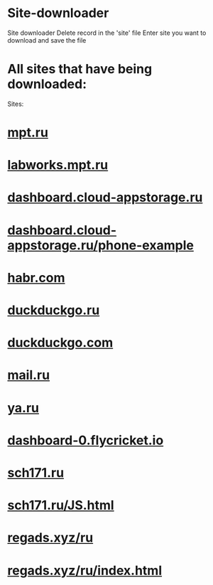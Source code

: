 # Site-downloader
Site downloader
Delete record in the 'site' file
Enter site you want to download and save the file

# All sites that have being downloaded:
Sites:
# [mpt.ru](http://site-downloader.tk/mpt.ru/)
# [labworks.mpt.ru](http://site-downloader.tk/labworks.mpt.ru/)
# [dashboard.cloud-appstorage.ru](http://site-downloader.tk/dashboard.cloud-appstorage.ru/)
# [dashboard.cloud-appstorage.ru/phone-example](http://site-downloader.tk/dashboard.cloud-appstorage.ru/phone-example/)
# [habr.com](http://site-downloader.tk/habr.com/)
# [duckduckgo.ru](http://site-downloader.tk/duckduckgo.ru/)
# [duckduckgo.com](http://site-downloader.tk/duckduckgo.com/)
# [mail.ru](http://site-downloader.tk/mail.ru/)
# [ya.ru](http://site-downloader.tk/ya.ru/)
# [dashboard-0.flycricket.io](http://site-downloader.tk/dashboard-0.flycricket.io/)
# [sch171.ru](http://site-downloader.tk/sch171.ru)
# [sch171.ru/JS.html](http://site-downloader.tk/sch171.ru/JS.html)
# [regads.xyz/ru](http://site-downloader.tk/regads.xyz/ru/)
# [regads.xyz/ru/index.html](http://site-downloader.tk/regads.xyz/ru/index.html/)
